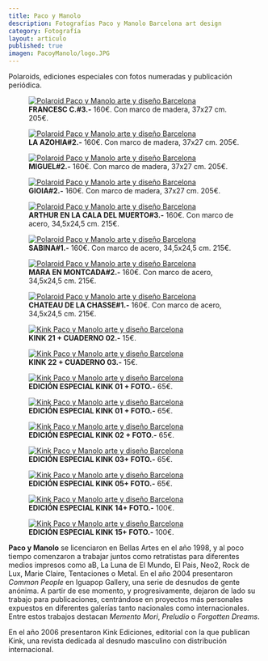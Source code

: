 ```yaml
---
title: Paco y Manolo
description: Fotografías Paco y Manolo Barcelona art design 
category: Fotografía
layout: articulo
published: true
imagen: PacoyManolo/logo.JPG
---
```


Polaroids, ediciones especiales con fotos numeradas y publicación periódica.

<div class="figure-group">
<figure>
	<a href="/images/PacoyManolo/Francesc.jpg"><img src="/images/PacoyManolo/Francesc.jpg" alt="Polaroid Paco y Manolo arte y diseño Barcelona"></a>
	<figcaption><b>FRANCESC C.#3.-</b>
	       160€. Con marco de madera, 37x27 cm. 205€.</figcaption>
</figure>

<figure>
	<a href="/images/PacoyManolo/azohia.jpg"><img src="/images/PacoyManolo/azohia.jpg" alt="Polaroid Paco y Manolo arte y diseño Barcelona"></a>
	<figcaption><b>LA AZOHIA#2.-</b>	
	160€. Con marco de madera, 37x27 cm. 205€.</figcaption>
</figure>

<figure>
	<a href="/images/PacoyManolo/Miguel.jpg"><img src="/images/PacoyManolo/Miguel.jpg" alt="Polaroid Paco y Manolo arte y diseño Barcelona"></a>
	<figcaption><b>MIGUEL#2.-</b>
	160€. Con marco de madera, 37x27 cm. 205€.</figcaption>
</figure>

<figure>
	<a href="/images/PacoyManolo/Gioia.jpg"><img src="/images/PacoyManolo/Gioia.jpg" alt="Polaroid Paco y Manolo arte y diseño Barcelona"></a>
	<figcaption><b>GIOIA#2.-</b>
	160€. Con marco de madera, 37x27 cm. 205€.</figcaption>
</figure>

<figure>
	<a href="/images/PacoyManolo/Arthur.jpg"><img src="/images/PacoyManolo/Arthur.jpg" alt="Polaroid Paco y Manolo arte y diseño Barcelona"></a>
	<figcaption><b>ARTHUR EN LA CALA DEL MUERTO#3.-</b>
	160€. Con marco de acero, 34,5x24,5 cm. 215€.</figcaption>
</figure>

<figure>
	<a href="/images/PacoyManolo/Sabina.jpg"><img src="/images/PacoyManolo/Sabina.jpg" alt="Polaroid Paco y Manolo arte y diseño Barcelona"></a>
	<figcaption><b>SABINA#1.-</b>
	160€. Con marco de acero, 34,5x24,5 cm. 215€.</figcaption>
</figure>

<figure>
	<a href="/images/PacoyManolo/Mara.jpg"><img src="/images/PacoyManolo/Mara.jpg" alt="Polaroid Paco y Manolo arte y diseño Barcelona"></a>
	<figcaption><b>MARA EN MONTCADA#2.-</b>
	160€. Con marco de acero, 34,5x24,5 cm. 215€.</figcaption>
</figure>

<figure>
	<a href="/images/PacoyManolo/Chateau.jpg"><img src="/images/PacoyManolo/Chateau.jpg" alt="Polaroid Paco y Manolo arte y diseño Barcelona"></a>
	<figcaption><b>CHATEAU DE LA CHASSE#1.-</b>
	160€. Con marco de acero, 34,5x24,5 cm. 215€.</figcaption>
</figure>

<figure>
	<a href="/images/PacoyManolo/Kink_21.jpg"><img src="/images/PacoyManolo/Kink_21.jpg" alt="Kink Paco y Manolo arte y diseño Barcelona"></a>
	<figcaption><b>KINK 21 + CUADERNO 02.-</b>
	15€.</figcaption>
</figure>

<figure>
	<a href="/images/PacoyManolo/Kink_22.jpg"><img src="/images/PacoyManolo/Kink_22.jpg" alt="Kink Paco y Manolo arte y diseño Barcelona"></a>
	<figcaption><b>KINK 22 + CUADERNO 03.-</b>
	15€.</figcaption>
</figure>

<figure>
	<a href="/images/PacoyManolo/E.E.KINK01.jpg"><img src="/images/PacoyManolo/E.E.KINK01.jpg" alt="Kink Paco y Manolo arte y diseño Barcelona"></a>
	<figcaption><b> EDICIÓN ESPECIAL KINK 01 + FOTO.-</b>
	65€.</figcaption>
</figure>


<figure>
	<a href="/images/PacoyManolo/E.E.KINK1.jpg"><img src="/images/PacoyManolo/E.E.KINK1.jpg" alt="Kink Paco y Manolo arte y diseño Barcelona"></a>
	<figcaption><b>EDICIÓN ESPECIAL KINK 01 + FOTO.-</b>
	65€.</figcaption>
</figure>

<figure>
	<a href="/images/PacoyManolo/E.E.KINK2.jpg"><img src="/images/PacoyManolo/E.E.KINK2.jpg" alt="Kink Paco y Manolo arte y diseño Barcelona"></a>
	<figcaption><b>EDICIÓN ESPECIAL KINK 02 + FOTO.-</b>
	65€.</figcaption>
</figure>

<figure>
	<a href="/images/PacoyManolo/E.E.KINK3.jpg"><img src="/images/PacoyManolo/E.E.KINK3.jpg" alt="Kink Paco y Manolo arte y diseño Barcelona"></a>
	<figcaption><b>EDICIÓN ESPECIAL KINK 03+ FOTO.-</b>
	65€.</figcaption>
</figure>

<figure>
	<a href="/images/PacoyManolo/E.E.KINK5.jpg"><img src="/images/PacoyManolo/E.E.KINK5.jpg" alt="Kink Paco y Manolo arte y diseño Barcelona"></a>
	<figcaption><b>EDICIÓN ESPECIAL KINK 05+ FOTO.-</b>
	65€.</figcaption>
</figure>

<figure>
	<a href="/images/ PacoyManolo/E.E.KINK14.jpg"><img src="/images/PacoyManolo/E.E.KINK14.jpg" alt="Kink Paco y Manolo arte y diseño Barcelona"></a>
	<figcaption><b>EDICIÓN ESPECIAL KINK 14+ FOTO.-</b>
	100€.</figcaption>
</figure>

<figure>
	<a href="/images/PacoyManolo/E.E.KINK15.jpg"><img src="/images/PacoyManolo/E.E.KINK15.jpg" alt="Kink Paco y Manolo arte y diseño Barcelona"></a>
	<figcaption><b>EDICIÓN ESPECIAL KINK 15+ FOTO.-</b>
	100€.</figcaption>
</figure>
</div>

**Paco y Manolo** se licenciaron en Bellas Artes en el año 1998, y al poco tiempo comenzaron a trabajar juntos como retratistas para diferentes medios impresos como aB, La Luna de El Mundo, El Pais, Neo2, Rock de Lux, Marie Claire, Tentaciones o Metal. En el año 2004 presentaron _Common People_ en Iguapop Gallery, una serie de desnudos de gente anónima. A partir de ese momento, y progresivamente, dejaron de lado su trabajo para publicaciones, centrándose en proyectos más personales expuestos en diferentes galerías tanto nacionales como internacionales. Entre estos trabajos destacan _Memento Mori_, _Preludio_ o _Forgotten Dreams_.

En el año 2006 presentaron Kink Ediciones, editorial con la que publican Kink, una revista dedicada al desnudo masculino con distribución internacional.

